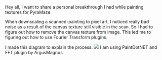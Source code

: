 
Hey all, I want to share a personal breakthrough I had while painting textures for PyraMaze  

When downscaling a scanned-painting to pixel art, I noticed really bad noise as a result of the canvas texture still visible in the scan. So I had to figure out how to remove the canvas texture from image. This led me to figuring out how to use Fourier Transform plugins. 

I made this diagram to explain the process. 
![](https://devearley.github.io/earley.dev/FFT.png)
I am using PaintDotNET and FFT plugin by ArgusMagnus

